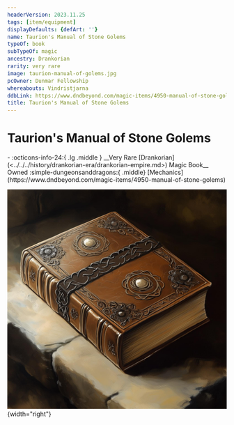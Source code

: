 ```yaml
---
headerVersion: 2023.11.25
tags: [item/equipment]
displayDefaults: {defArt: ''}
name: Taurion's Manual of Stone Golems
typeOf: book
subTypeOf: magic
ancestry: Drankorian
rarity: very rare
image: taurion-manual-of-golems.jpg
pcOwner: Dunmar Fellowship
whereabouts: Vindristjarna
ddbLink: https://www.dndbeyond.com/magic-items/4950-manual-of-stone-golems
title: Taurion's Manual of Stone Golems
---
```

# Taurion's Manual of Stone Golems
<div class="grid cards ext-narrow-margin ext-one-column" markdown>
- :octicons-info-24:{ .lg .middle } __Very Rare [Drankorian](<../../../history/drankorian-era/drankorian-empire.md>) Magic Book__  
   Owned  
    :simple-dungeonsanddragons:{ .middle} [Mechanics](https://www.dndbeyond.com/magic-items/4950-manual-of-stone-golems) 
</div>


![Taurion Manual of Golems](../../../assets/taurion-manual-of-golems.jpg){width="right"}

